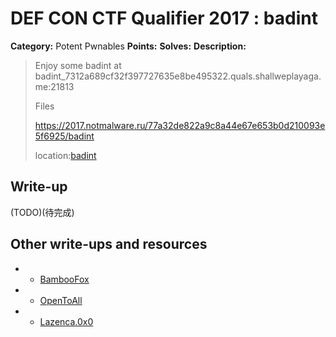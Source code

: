 # DEF CON CTF Qualifier 2017 : badint

**Category:** Potent Pwnables
**Points:** 
**Solves:** 
**Description:**

> Enjoy some badint at badint_7312a689cf32f397727635e8be495322.quals.shallweplayaga.me:21813
>
> Files
>
> <https://2017.notmalware.ru/77a32de822a9c8a44e67e653b0d210093e5f6925/badint>
>
> location:[badint](badint)

## Write-up

(TODO)(待完成)

## Other write-ups and resources
* * [BambooFox](http://bruce30262.logdown.com/posts/1784522)
* * [OpenToAll](https://kileak.github.io/ctf/2017/DefconQual-BadInt/)
* * [Lazenca.0x0](http://www.lazenca.net/pages/viewpage.action?pageId=1147545)
